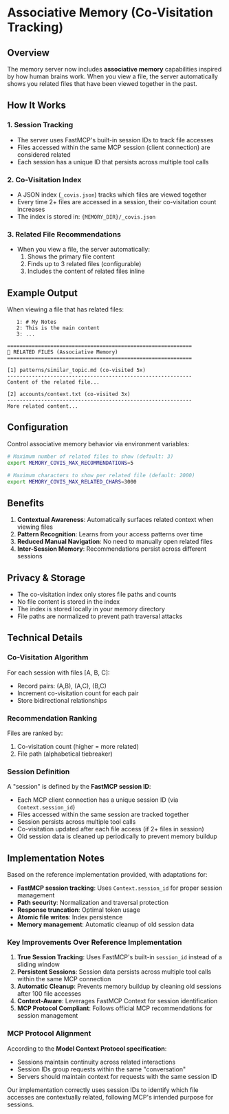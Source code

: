 # Associative Memory (Co-Visitation Tracking)

## Overview

The memory server now includes **associative memory** capabilities inspired by how human brains work. When you view a file, the server automatically shows you related files that have been viewed together in the past.

## How It Works

### 1. **Session Tracking**
- The server uses FastMCP's built-in session IDs to track file accesses
- Files accessed within the same MCP session (client connection) are considered related
- Each session has a unique ID that persists across multiple tool calls

### 2. **Co-Visitation Index**
- A JSON index (`_covis.json`) tracks which files are viewed together
- Every time 2+ files are accessed in a session, their co-visitation count increases
- The index is stored in: `{MEMORY_DIR}/_covis.json`

### 3. **Related File Recommendations**
- When you view a file, the server automatically:
  1. Shows the primary file content
  2. Finds up to 3 related files (configurable)
  3. Includes the content of related files inline

## Example Output

When viewing a file that has related files:

```
   1: # My Notes
   2: This is the main content
   3: ...

============================================================
🧠 RELATED FILES (Associative Memory)
============================================================

[1] patterns/similar_topic.md (co-visited 5x)
------------------------------------------------------------
Content of the related file...

[2] accounts/context.txt (co-visited 3x)
------------------------------------------------------------
More related content...
```

## Configuration

Control associative memory behavior via environment variables:

```bash
# Maximum number of related files to show (default: 3)
export MEMORY_COVIS_MAX_RECOMMENDATIONS=5

# Maximum characters to show per related file (default: 2000)
export MEMORY_COVIS_MAX_RELATED_CHARS=3000
```

## Benefits

1. **Contextual Awareness**: Automatically surfaces related context when viewing files
2. **Pattern Recognition**: Learns from your access patterns over time
3. **Reduced Manual Navigation**: No need to manually open related files
4. **Inter-Session Memory**: Recommendations persist across different sessions

## Privacy & Storage

- The co-visitation index only stores file paths and counts
- No file content is stored in the index
- The index is stored locally in your memory directory
- File paths are normalized to prevent path traversal attacks

## Technical Details

### Co-Visitation Algorithm

For each session with files [A, B, C]:
- Record pairs: (A,B), (A,C), (B,C)
- Increment co-visitation count for each pair
- Store bidirectional relationships

### Recommendation Ranking

Files are ranked by:
1. Co-visitation count (higher = more related)
2. File path (alphabetical tiebreaker)

### Session Definition

A "session" is defined by the **FastMCP session ID**:
- Each MCP client connection has a unique session ID (via `Context.session_id`)
- Files accessed within the same session are tracked together
- Session persists across multiple tool calls
- Co-visitation updated after each file access (if 2+ files in session)
- Old session data is cleaned up periodically to prevent memory buildup

## Implementation Notes

Based on the reference implementation provided, with adaptations for:
- **FastMCP session tracking**: Uses `Context.session_id` for proper session management
- **Path security**: Normalization and traversal protection
- **Response truncation**: Optimal token usage
- **Atomic file writes**: Index persistence
- **Memory management**: Automatic cleanup of old session data

### Key Improvements Over Reference Implementation

1. **True Session Tracking**: Uses FastMCP's built-in `session_id` instead of a sliding window
2. **Persistent Sessions**: Session data persists across multiple tool calls within the same MCP connection
3. **Automatic Cleanup**: Prevents memory buildup by cleaning old sessions after 100 file accesses
4. **Context-Aware**: Leverages FastMCP Context for session identification
5. **MCP Protocol Compliant**: Follows official MCP recommendations for session management

### MCP Protocol Alignment

According to the **Model Context Protocol specification**:
- Sessions maintain continuity across related interactions
- Session IDs group requests within the same "conversation"
- Servers should maintain context for requests with the same session ID

Our implementation correctly uses session IDs to identify which file accesses are contextually related, following MCP's intended purpose for sessions.

